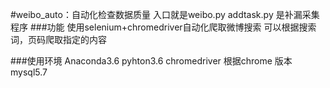 #weibo_auto：自动化检查数据质量
入口就是weibo.py
addtask.py 是补漏采集程序
###功能
使用selenium+chromedriver自动化爬取微博搜索
可以根据搜索词，页码爬取指定的内容

###使用环境
Anaconda3.6 
pyhton3.6
chromedriver 根据chrome 版本
mysql5.7
